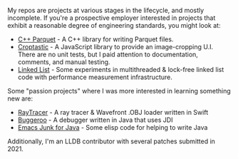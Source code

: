 My repos are projects at various stages in the lifecycle, and mostly incomplete.  If you're a prospective employer interested in projects that exhibit a reasonable degree of engineering standards, you might look at:

- [C++ Parquet](https://github.com/nealsid/cpp-parquet) - A C++ library for writing Parquet files.
- [Croptastic](https://github.com/nealsid/croptastic) - A JavaScript library to provide an image-cropping U.I.  There are no unit tests, but I paid attention to documentation, comments, and manual testing.
- [Linked List](https://github.com/nealsid/linked-list) - Some experiments in multithreaded & lock-free linked list code with performance measurement infrastructure.

Some "passion projects" where I was more interested in learning something new are:

- [RayTracer](https://github.com/nealsid/raytracer) - A ray tracer & Wavefront .OBJ loader written in Swift
- [Buggeroo](https://github.com/nealsid/buggeroo) - A debugger written in Java that uses JDI
- [Emacs Junk for Java](https://github.com/nealsid/ejj/blob/master/ejj.el) - Some elisp code for helping to write Java

Additionally, I'm an LLDB contributor with several patches submitted in 2021.

<!--
**nealsid/nealsid** is a ✨ _special_ ✨ repository because its `README.md` (this file) appears on your GitHub profile.

Here are some ideas to get you started:

- 🔭 I’m currently working on ...
- 🌱 I’m currently learning ...
- 👯 I’m looking to collaborate on ...
- 🤔 I’m looking for help with ...
- 💬 Ask me about ...
- 📫 How to reach me: ...
- 😄 Pronouns: ...
- ⚡ Fun fact: ...
-->
